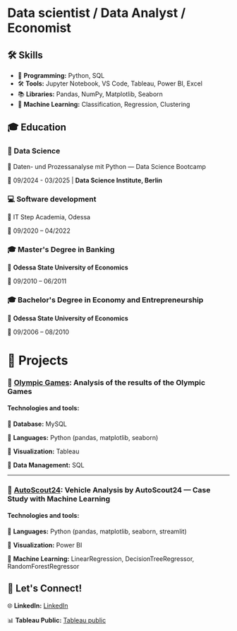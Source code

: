# Data scientist / Data Analyst / Economist

## 🛠 Skills
- 🐍 **Programming:** Python, SQL
- 🛠 **Tools:** Jupyter Notebook, VS Code, Tableau, Power BI, Excel  
- 📚 **Libraries:** Pandas, NumPy, Matplotlib, Seaborn 
- 🤖 **Machine Learning:** Classification, Regression, Clustering
  
## 🎓 Education
###  📌 Data Science

📍 Daten- und Prozessanalyse mit Python — Data Science Bootcamp

📅 09/2024 - 03/2025 | **Data Science Institute, Berlin**

### 💻 Software development

📍 IT Step Academia, Odessa

📅 09/2020 – 04/2022

### 🎓 Master's Degree in Banking

📍 **Odessa State University of Economics**

📅 09/2010 – 06/2011

### 🎓 Bachelor's Degree in Economy and Entrepreneurship

📍 **Odessa State University of Economics**

📅 09/2006 – 08/2010

# 📌 Projects

### 🏅 [Olympic Games](https://github.com/AVMatvieieva/Olympics/blob/main/README.md): **Analysis of the results of the Olympic Games**
#### Technologies and tools:

🔹 **Database:** MySQL

🔹 **Languages:** Python (pandas, matplotlib, seaborn)

🔹 **Visualization:** Tableau

🔹 **Data Management:** SQL

   ---
### 🚗 [AutoScout24](https://github.com/AVMatvieieva/AutoScout24/blob/main/README.md): **Vehicle Analysis by AutoScout24 — Case Study with Machine Learning**
#### Technologies and tools:

🔹 **Languages:** Python (pandas, matplotlib, seaborn, streamlit)

🔹 **Visualization:** Power BI

🔹 **Machine Learning:** LinearRegression, DecisionTreeRegressor, RandomForestRegressor

## 🚀 Let's Connect!  

🌐 **LinkedIn:** [LinkedIn](https://www.linkedin.com/in/anna-matvieieva-6aa946246/)

📊 **Tableau Public:** [Tableau public](https://public.tableau.com/app/profile/anna.matvieieva/vizzes) 


